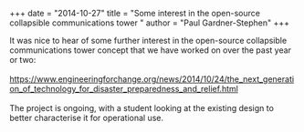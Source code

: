 +++
date = "2014-10-27"
title = "Some interest in the open-source collapsible communications tower "
author = "Paul Gardner-Stephen"
+++

<div class="post-body entry-content" id="post-body-340021924940731280" itemprop="description articleBody">
It was nice to hear of some further interest in the open-source collapsible communications tower concept that we have worked on over the past year or two:<br/>
<br/>
<a href="https://www.engineeringforchange.org/news/2014/10/24/the_next_generation_of_technology_for_disaster_preparedness_and_relief.html">https://www.engineeringforchange.org/news/2014/10/24/the_next_generation_of_technology_for_disaster_preparedness_and_relief.html</a><br/>
<br/>
The project is ongoing, with a student looking at the existing design to better characterise it for operational use.
<div></div>
</div>